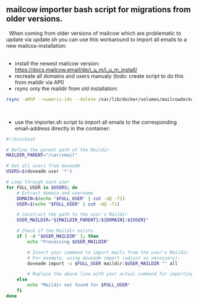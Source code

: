 ## mailcow importer bash script for migrations from older versions.
&nbsp;
When coming from older versions of mailcow which are problematic to update via update.sh you can use this workaround to import all emails to a new mailcos-installation:  
&nbsp;
- install the newest mailcow version: https://docs.mailcow.email/de/i_u_m/i_u_m_install/
- recreate all domains and users manualy (todo: create script to do this from maildir via API)
- rsync only the maildir from old installation:
&nbsp;
```bash
rsync -aHhP --numeric-ids --delete /var/lib/docker/volumes/mailcowdockerized_vmail-vol-1/_data/ root@host:/var/lib/docker/volumes/mailcowdockerized_vmail-vol-1/_data
```
&nbsp;
- use the importer.sh script to import all emails to the corresponding email-address directly in the container:
&nbsp;
```bash
#!/bin/bash

# Define the parent path of the Maildir
MAILDIR_PARENT="/var/vmail"

# Get all users from doveadm
USERS=$(doveadm user '*')

# Loop through each user
for FULL_USER in $USERS; do
    # Extract domain and username
    DOMAIN=$(echo "$FULL_USER" | cut -d@ -f2)
    USER=$(echo "$FULL_USER" | cut -d@ -f1)

    # Construct the path to the user's Maildir
    USER_MAILDIR="${MAILDIR_PARENT}/${DOMAIN}/${USER}"

    # Check if the Maildir exists
    if [ -d "$USER_MAILDIR" ]; then
        echo "Processing $USER_MAILDIR"

        # Insert your command to import mails from the user's Maildir
        # For example, using doveadm import (adjust as necessary):
        doveadm import -u $FULL_USER maildir:$USER_MAILDIR "" all

        # Replace the above line with your actual command for importing mails.
    else
        echo "Maildir not found for $FULL_USER"
    fi
done
```

